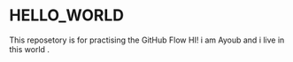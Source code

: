# HELLO_WORLD
This reposetory is for practising the GitHub Flow
HI!
i am Ayoub and i live in this world .
